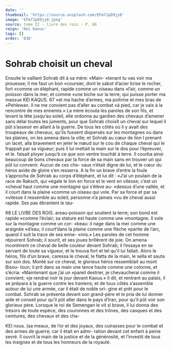 ```yaml
---
date: ''
thumbnail: 'https://source.unsplash.com/EFm7JpD9jy8'
image: 'EFm7JpD9jy8.jpeg'
source: tome II - livre des rois - P. 66
reign: 'Keï Kaous'
tags: []
order: '036'
---
```


# Sohrab choisit un cheval

Ensuite le vaillant Sohrab dit à sa mère: «Main- «tenant tu vas voir ma prouesse; il me faut un bon «coursier, dont le sabot d’acier brise le rocher, fort «comme un éléphant, rapide comme un oiseau dans «l’air, comme un poisson dans la mer, et comme «une biche sur la terre; qui puisse porter ma massue
KEI KAQUS. 67 «et ma hache d’armes, ma poitrine et mes bras de
«Pehlewan. Il ne me convient pas d’aller au combat «à pied, car je vais à la rencontre de mes ennemis.» La mère écouta les paroles de son fils, et levant la tête jusqu’au soleil, elle ordonna au gardien des chevaux d’amener sans délai toutes les juments, pour que Sohrab choisît un cheval sur lequel il pût s’asseoir en allant à la guerre. De tous les côtés où
il y avait des troupeaux de chevaux, qu’ils fussent dispersés sur les montagnes ou dans les plaines, on les amena dans la ville; et Sohrab au cœur de lion I prenant un lacet, alla bravement en jeter le nœud sur le cou de chaque cheval qui le frappait par sa vigueur; puis il lui mettait la main sur le dos pour l’épreuver, et le. faisait ployer jusqu’à ce que son
ventre touchât à terre. Il courba ainsi beaucoup
de bons chevaux par la force de sa main sans en trouver un qui pût lui convenir. Aucun de ces che- vaux n’était digne de lui, et le cœur du héros avide
de gloire s’en resserra. A la fin un brave d’entre la
foule s’approcha de Sohrab au corps d’éléphant, et
lui dit : «J’ai un poulain de la race de Raksch, qui «égale le lion en force et le vent en vitesse; c’est un
«cheval haut comme une montagne qui s’élève au-
«dessus d’une vallée, et il court dans la plaine «comme un oiseau qui vole. Par sa force et par sa «vitesse il ressemble au soleil; personne n’a jamais
«vu de cheval aussi rapide. Ses pas ébranlent le tau-

68 LE LIVBE DES ROIS.
areau-poisson qui soutient la terre; son bond est rapide «comme l’éclair; sa stature est haute comme une «montagne. Il vole sur la montagne comme un cor- «beau: il nage dans la mer comme une araignée «d’eau; il court’dans la plaine comme une flèche
«partie de l’arc, quand il suit la trace de ses enne- «mis.» Les paroles de cet homme réjouirent Sohrab;
il sourit, et ses joues brillèrent de joie. On amena incontinent ce cheval de belle couleur devant Sohrab; il l’essaya en se servant de toute sa vigueur,
et le trouva fort et tel qu’il lui fallait. Alors le héros,
fils d’un brave, caressa le cheval, le flatta de la main, le sella et sauta sur son dos. Monté sur ce cheval, le glorieux héros ressemblait au mont Bisou- toun; il prit dans sa main une lance haute comme une colonne, et s’écria: «Maintenant que j’ai un
«pareil destrier, je chevaucherai comme il convient; «je rendrai noir le jour devant Kaous.»
Il dit, et rentrant au palais, il se prépara à la guerre contre les Iraniens; et de tous côtés s’assemble
autour de lui une armée, car il était de noble ori- gine et prêt pour le combat. Sohrab se présenta devant son grand-père et le pria de lui donner aide et conseil pour qu’il pût aller dans le pays d’Iran,
pour qu’il pût voir son glorieux père. Lorsque le roi
de Semengan le vit si brave, il lui donna des trésors de toute espèce, des couronnes et des trônes, des casques et des ceintures, des chevaux et des cha-

KEI nous. (sa meaux, de l’or et des joyaux, des cuirasses pour le
combat et des armes de guerre; car il était en admi- ration devant cet enfant à peine sevré. Il ouvrit la main de la justice et de la générosité, et l’investit
de tous les insignes et de tous les honneurs de la royauté.
